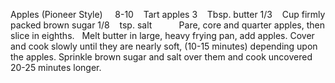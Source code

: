 Apples (Pioneer Style)
 
 
8-10    Tart apples
3    Tbsp. butter
1/3    Cup firmly packed brown sugar
1/8    tsp. salt
    
    
Pare, core and quarter apples, then slice in eighths.  
Melt butter in large, heavy frying pan, add apples.
Cover and cook slowly until they are nearly soft, (10-15 minutes) depending upon the apples.
Sprinkle brown sugar and salt over them and cook uncovered 20-25 minutes longer.
 
